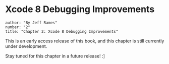 # Xcode 8 Debugging Improvements
```metadata
author: "By Jeff Rames"
number: "2"
title: "Chapter 2: Xcode 8 Debugging Improvements"
```

This is an early access release of this book, and this chapter is still currently under development.

Stay tuned for this chapter in a future release! :]